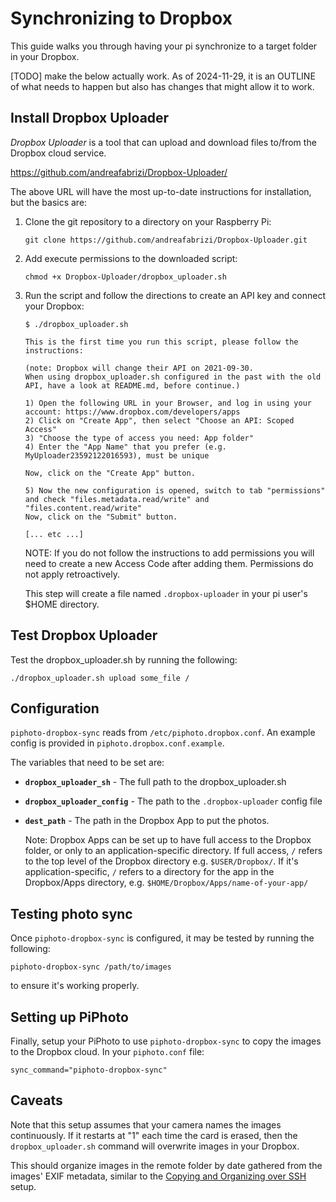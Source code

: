 # Synchronizing to Dropbox

This guide walks you through having your pi synchronize to a target folder in your Dropbox.

[TODO] make the below actually work. As of 2024-11-29, it is an OUTLINE of what needs to happen but also has changes that might allow it to work.

## Install Dropbox Uploader

_Dropbox Uploader_ is a tool that can upload and download files to/from the Dropbox cloud service.

<https://github.com/andreafabrizi/Dropbox-Uploader/>

The above URL will have the most up-to-date instructions for installation, but the basics are:

1. Clone the git repository to a directory on your Raspberry Pi:

    ``` shell
    git clone https://github.com/andreafabrizi/Dropbox-Uploader.git
    ```

2. Add execute permissions to the downloaded script:

    ``` shell
    chmod +x Dropbox-Uploader/dropbox_uploader.sh
    ```

3. Run the script and follow the directions to create an API key and connect your Dropbox:

    ``` shell
    $ ./dropbox_uploader.sh

    This is the first time you run this script, please follow the instructions:

    (note: Dropbox will change their API on 2021-09-30.
    When using dropbox_uploader.sh configured in the past with the old API, have a look at README.md, before continue.)

    1) Open the following URL in your Browser, and log in using your account: https://www.dropbox.com/developers/apps
    2) Click on "Create App", then select "Choose an API: Scoped Access"
    3) "Choose the type of access you need: App folder"
    4) Enter the "App Name" that you prefer (e.g. MyUploader23592122016593), must be unique

    Now, click on the "Create App" button.

    5) Now the new configuration is opened, switch to tab "permissions"
    and check "files.metadata.read/write" and "files.content.read/write"
    Now, click on the "Submit" button.

    [... etc ...]
    ```

    NOTE: If you do not follow the instructions to add permissions you will need to create a new Access Code after adding them. Permissions do not apply retroactively.

    This step will create a file named `.dropbox-uploader` in your pi user's $HOME directory.

## Test Dropbox Uploader

Test the dropbox_uploader.sh by running the following:

``` shell
./dropbox_uploader.sh upload some_file /
```

## Configuration

`piphoto-dropbox-sync` reads from `/etc/piphoto.dropbox.conf`. An example config is provided in `piphoto.dropbox.conf.example`.

The variables that need to be set are:

- **`dropbox_uploader_sh`** - The full path to the dropbox_uploader.sh

- **`dropbox_uploader_config`** - The path to the `.dropbox-uploader` config file

- **`dest_path`** - The path in the Dropbox App to put the photos.

    Note: Dropbox Apps can be set up to have full access to the Dropbox folder, or only to an application-specific directory.  If full access, `/` refers to the top level of the Dropbox directory e.g. `$USER/Dropbox/`.  If it's application-specific, `/` refers to a directory for the app in the Dropbox/Apps directory, e.g.  `$HOME/Dropbox/Apps/name-of-your-app/`

## Testing photo sync

Once `piphoto-dropbox-sync` is configured, it may be tested by running the following:

``` shell
piphoto-dropbox-sync /path/to/images
```

to ensure it's working properly.

## Setting up PiPhoto

Finally, setup your PiPhoto to use `piphoto-dropbox-sync` to copy the images to the Dropbox cloud. In your `piphoto.conf` file:

``` shell
sync_command="piphoto-dropbox-sync"
```

## Caveats

Note that this setup assumes that your camera names the images continuously. If it restarts at "1" each time the card is erased, then the `dropbox_uploader.sh` command will overwrite images in your Dropbox.

This should organize images in the remote folder by date gathered from the images' EXIF metadata, similar to the [Copying and Organizing over SSH](../ssh-copy-and-organize/README.md) setup.
